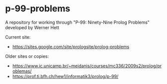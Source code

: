 # p-99-problems

A repository for working through "P-99: Ninety-Nine Prolog Problems" developed by Werner Hett

Current site:
* https://sites.google.com/site/prologsite/prolog-problems

Older sites or copies:
* https://www.ic.unicamp.br/~meidanis/courses/mc336/2009s2/prolog/problemas/
* https://prof.ti.bfh.ch/hew1/informatik3/prolog/p-99/


